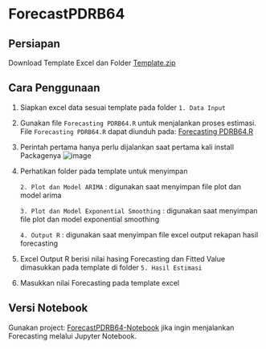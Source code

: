 # ForecastPDRB64

## Persiapan
Download Template Excel dan Folder [Template.zip](https://github.com/dulmaj12id/ForecastPDRB64/blob/main/Template%20Forecast%20PDRB64.zip)

## Cara Penggunaan
1. Siapkan excel data sesuai template pada folder `1. Data Input`
2. Gunakan file `Forecasting PDRB64.R` untuk menjalankan proses estimasi. File `Forecasting PDRB64.R` dapat diunduh pada: [Forecasting PDRB64.R](https://github.com/dulmaj12id/ForecastPDRB64/blob/main/Forecasting%20PDRB64.R)
3. Perintah pertama hanya perlu dijalankan saat pertama kali install Packagenya
   ![image](https://github.com/user-attachments/assets/d5b0cc78-c36d-47a0-8f30-5db79aca4d2b)
4. Perhatikan folder pada template untuk menyimpan

   `2. Plot dan Model ARIMA` : digunakan saat menyimpan file plot dan model arima

   `3. Plot dan Model Exponential Smoothing` : digunakan saat menyimpan file plot dan model exponential smoothing

   `4. Output R` : digunakan saat menyimpan file excel output rekapan hasil forecasting

5. Excel Output R berisi nilai hasing Forecasting dan Fitted Value dimasukkan pada template di folder `5. Hasil Estimasi` 
6. Masukkan nilai Forecasting pada template excel

## Versi Notebook
Gunakan project: [ForecastPDRB64-Notebook](https://github.com/dulmaj12id/ForecastPDRB64-Notebook/blob/main/Forecasting%20PDRB.ipynb) jika ingin menjalankan Forecasting melalui Jupyter Notebook.
